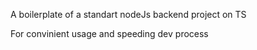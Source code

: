 A boilerplate of a standart nodeJs backend project on TS


For convinient usage and speeding dev process
